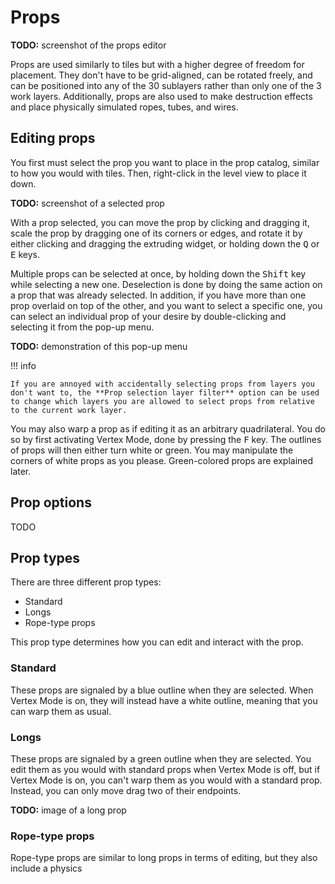 # Props
**TODO:** screenshot of the props editor

Props are used similarly to tiles but with a higher degree of freedom for placement. They don't have to be grid-aligned, can be rotated freely, and can be
positioned into any of the 30 sublayers rather than only one of the 3 work layers. Additionally, props are also used to make destruction effects and place
physically simulated ropes, tubes, and wires.

## Editing props
You first must select the prop you want to place in the prop catalog, similar to how you would with tiles. Then, right-click in the level view to place
it down.

**TODO:** screenshot of a selected prop

With a prop selected, you can move the prop by clicking and dragging it, scale the prop by dragging one of its corners or edges, and rotate it by either clicking
and dragging the extruding widget, or holding down the <kbd>Q</kbd> or <kbd>E</kbd> keys.

Multiple props can be selected at once, by holding down the <kbd>Shift</kbd> key while selecting a new one. Deselection is done by doing the same action on a prop
that was already selected. In addition, if you have more than one prop overlaid on top of the other, and you want to select a specific one, you can select an
individual prop of your desire by double-clicking and selecting it from the pop-up menu.

**TODO:** demonstration of this pop-up menu

!!! info

    If you are annoyed with accidentally selecting props from layers you don't want to, the **Prop selection layer filter** option can be used to change which layers you are allowed to select props from relative to the current work layer.

You may also warp a prop as if editing it as an arbitrary quadrilateral. You do so by first activating Vertex Mode, done by pressing the <kbd>F</kbd> key.
The outlines of props will then either turn white or green. You may manipulate the corners of white props as you please. Green-colored props are explained later.

## Prop options
TODO

## Prop types
There are three different prop types:

- Standard
- Longs
- Rope-type props

This prop type determines how you can edit and interact with the prop.

### Standard
These props are signaled by a blue outline when they are selected. When Vertex Mode is on, they will instead have a white outline, meaning that you can warp
them as usual.

### Longs
These props are signaled by a green outline when they are selected. You edit them as you would with standard props when Vertex Mode is off, but if Vertex Mode
is on, you can't warp them as you would with a standard prop. Instead, you can only move drag two of their endpoints.

**TODO:** image of a long prop

### Rope-type props
Rope-type props are similar to long props in terms of editing, but they also include a physics

<!--
Multiple props can be selected at once

, except that they don't have to be grid-aligned, can be rotated freely, 
Props are sort of like tiles, except they don't have to be grid-aligned and you can rotate them freely and put them into any of the 30 sublayers (as described previously in the Camera section). You also use props to place destruction effects, a selection of decals, and manually placed tubes and wires. The tubes and wires are under the "Rope-type props" category, and you can physically simulate them while editing to get them to look like they're actually a rope-type object. If you press F, it will toggle "Vertex Mode", which if on will allow you to move the vertices of a prop, or, if the prop is a rope or long prop, its endpoints.

Each prop has a certain amount of options you can configure in regards to their rendering. Here is a list of all possible configuration options:

- **Render Order:** For props with the same depth offset, props with a lower value of this render above props with a higher value.
- **Depth Offset:** This is the sublayer that the prop is placed in. Ranges from 0 to 29.
- **Seed:** This is the random seed the prop uses when generating its graphics. You can change this to make certain props look different than other instances of the same prop.
- **Render Time:** This controls at what stage the prop is rendered in. As far as I'm aware, this option is only relevant if you have "Apply Color" turned on for the prop.
- **Custom Depth:** Allows you to control the size of depth in regards to sublayers.
- **Variation:** This changes the graphic of the prop.
- **Custom Color:** This allows you to use a custom color for the prop. Only applies to decals.
- **Apply Color:** A checkbox you can switch on and off. If it is off, it will use a color from the room palette.
-->